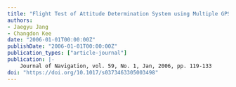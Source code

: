 ```yaml
---
title: "Flight Test of Attitude Determination System using Multiple GPS Antennae"
authors:
- Jaegyu Jang
- Changdon Kee
date: "2006-01-01T00:00:00Z"
publishDate: "2006-01-01T00:00:00Z"
publication_types: ["article-journal"]
publication: |-
    Journal of Navigation, vol. 59, No. 1, Jan, 2006, pp. 119-133
doi: "https://doi.org/10.1017/s0373463305003498"
---
```

